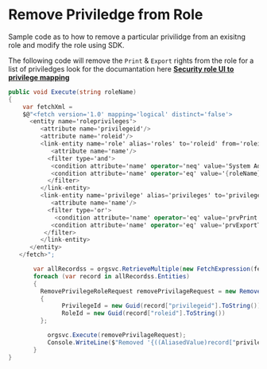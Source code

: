 Remove Priviledge from Role
====

Sample code as to how to remove a particular privilidge from an exisitng role and modify the role using SDK.

The following code will remove the `Print` & `Export` rights from the role for a list of priviledges look for the documantation here [**Security role UI to privilege mapping**](https://learn.microsoft.com/en-us/previous-versions/dynamicscrm-2016/developers-guide/hh547441(v=crm.8)?redirectedfrom=MSDN)

```cs
public void Execute(string roleName)
{
	var fetchXml = 
	$@"<fetch version='1.0' mapping='logical' distinct='false'>
      <entity name='roleprivileges'>                                      
         <attribute name='privilegeid'/>
         <attribute name='roleid'/>
         <link-entity name='role' alias='roles' to='roleid' from='roleid' link-type='inner'>
            <attribute name='name'/>
           <filter type='and'>
            <condition attribute='name' operator='neq' value='System Administrator' />
            <condition attribute='name' operator='eq' value='{roleName}' /> 
           </filter>
         </link-entity>
         <link-entity name='privilege' alias='privileges' to='privilegeid' from='privilegeid' link-type='inner'>
            <attribute name='name'/>
           <filter type='or'>
             <condition attribute='name' operator='eq' value='prvPrint' />
            <condition attribute='name' operator='eq' value='prvExportToExcel' />
          </filter>  
         </link-entity>
      </entity>
   </fetch>";

       var allRecordss = orgsvc.RetrieveMultiple(new FetchExpression(fetchXml));
       foreach (var record in allRecordss.Entities)
       {
         RemovePrivilegeRoleRequest removePrivilageRequest = new RemovePrivilegeRoleRequest()
         {
               PrivilegeId = new Guid(record["privilegeid"].ToString()),
               RoleId = new Guid(record["roleid"].ToString())
         };

           orgsvc.Execute(removePrivilageRequest);
           Console.WriteLine($"Removed '{((AliasedValue)record["privileges.name"]).Value.ToString()}' privilege from {((AliasedValue)record["roles.name"]).Value.ToString()} role.");			
       }
}
```
